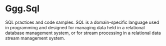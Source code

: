 # Ggg.Sql
SQL practices and code samples. SQL is a domain-specific language used in programming and designed for managing data held in a relational database management system, or for stream processing in a relational data stream management system.
